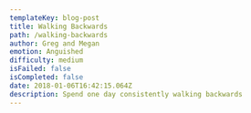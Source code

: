 ```yaml
---
templateKey: blog-post
title: Walking Backwards
path: /walking-backwards
author: Greg and Megan
emotion: Anguished
difficulty: medium
isFailed: false 
isCompleted: false
date: 2018-01-06T16:42:15.064Z
description: Spend one day consistently walking backwards
---
```


